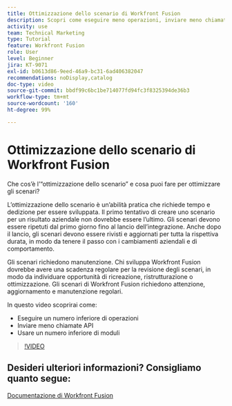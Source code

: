 ```yaml
---
title: Ottimizzazione dello scenario di Workfront Fusion
description: Scopri come eseguire meno operazioni, inviare meno chiamate API e utilizzare meno moduli, tutto in  [!DNL Adobe Workfront Fusion].
activity: use
team: Technical Marketing
type: Tutorial
feature: Workfront Fusion
role: User
level: Beginner
jira: KT-9071
exl-id: b0613d86-9eed-46a9-bc31-6ad406382047
recommendations: noDisplay,catalog
doc-type: video
source-git-commit: bbdf99c6bc1be714077fd94fc3f8325394de36b3
workflow-type: tm+mt
source-wordcount: '160'
ht-degree: 99%

---
```


# Ottimizzazione dello scenario di Workfront Fusion

Che cos’è l’“ottimizzazione dello scenario” e cosa puoi fare per ottimizzare gli scenari?

L’ottimizzazione dello scenario è un’abilità pratica che richiede tempo e dedizione per essere sviluppata. Il primo tentativo di creare uno scenario per un risultato aziendale non dovrebbe essere l’ultimo. Gli scenari devono essere ripetuti dal primo giorno fino al lancio dell’integrazione. Anche dopo il lancio, gli scenari devono essere rivisti e aggiornati per tutta la rispettiva durata, in modo da tenere il passo con i cambiamenti aziendali e di comportamento.

Gli scenari richiedono manutenzione. Chi sviluppa Workfront Fusion dovrebbe avere una scadenza regolare per la revisione degli scenari, in modo da individuare opportunità di ricreazione, ristrutturazione o ottimizzazione. Gli scenari di Workfront Fusion richiedono attenzione, aggiornamento e manutenzione regolari.

In questo video scoprirai come:

* Eseguire un numero inferiore di operazioni
* Inviare meno chiamate API
* Usare un numero inferiore di moduli

>[!VIDEO](https://video.tv.adobe.com/v/335313/?quality=12&learn=on&enablevpops=1)

## Desideri ulteriori informazioni? Consigliamo quanto segue:

[Documentazione di Workfront Fusion](https://experienceleague.adobe.com/en/docs/workfront-fusion/using/get-started-with-fusion/understand-workfront-fusion/workfront-fusion-overview)

